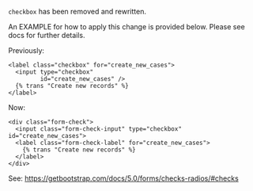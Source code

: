 `checkbox` has been removed and rewritten.

An EXAMPLE for how to apply this change is provided below.
Please see docs for further details.

Previously:
```
<label class="checkbox" for="create_new_cases">
  <input type="checkbox"
         id="create_new_cases" />
  {% trans "Create new records" %}
</label>
```

Now:
```
<div class="form-check">
  <input class="form-check-input" type="checkbox" id="create_new_cases">
  <label class="form-check-label" for="create_new_cases">
    {% trans "Create new records" %}
  </label>
</div>
```

See: https://getbootstrap.com/docs/5.0/forms/checks-radios/#checks
